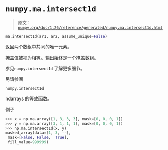 # `numpy.ma.intersect1d`

> 原文：[`numpy.org/doc/1.26/reference/generated/numpy.ma.intersect1d.html`](https://numpy.org/doc/1.26/reference/generated/numpy.ma.intersect1d.html)

```py
ma.intersect1d(ar1, ar2, assume_unique=False)
```

返回两个数组中共同的唯一元素。

掩盖值被视为相等。输出始终是一个掩盖数组。

参见`numpy.intersect1d` 了解更多细节。

另请参阅

`numpy.intersect1d`

ndarrays 的等效函数。

例子

```py
>>> x = np.ma.array([1, 3, 3, 3], mask=[0, 0, 0, 1])
>>> y = np.ma.array([3, 1, 1, 1], mask=[0, 0, 0, 1])
>>> np.ma.intersect1d(x, y)
masked_array(data=[1, 3, --],
 mask=[False, False,  True],
 fill_value=999999) 
```
